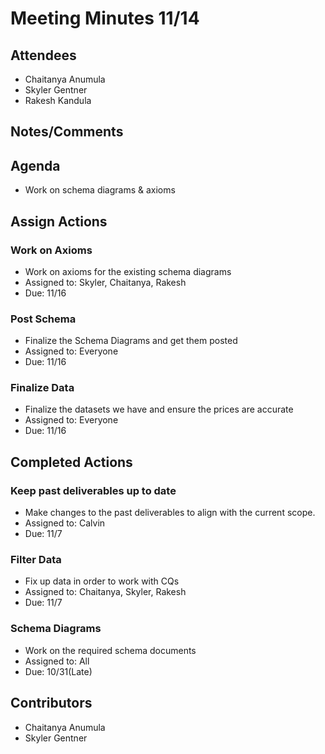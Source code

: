 # Meeting Minutes 11/14

## Attendees
* Chaitanya Anumula
* Skyler Gentner
* Rakesh Kandula

## Notes/Comments

## Agenda
* Work on schema diagrams & axioms 

## Assign Actions 
### Work on Axioms
* Work on axioms for the existing schema diagrams
* Assigned to: Skyler, Chaitanya, Rakesh
* Due: 11/16

### Post Schema 
* Finalize the Schema Diagrams and get them posted
* Assigned to: Everyone
* Due: 11/16

### Finalize Data
* Finalize the datasets we have and ensure the prices are accurate
* Assigned to: Everyone 
* Due: 11/16
  
## Completed Actions
### Keep past deliverables up to date
* Make changes to the past deliverables to align with the current scope. 
* Assigned to: Calvin 
* Due: 11/7

### Filter Data
* Fix up data in order to work with CQs
* Assigned to: Chaitanya, Skyler, Rakesh
* Due: 11/7

### Schema Diagrams 
* Work on the required schema documents
* Assigned to: All
* Due: 10/31(Late)

## Contributors
* Chaitanya Anumula
* Skyler Gentner
